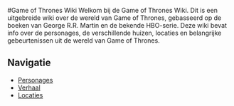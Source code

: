 #Game of Thrones Wiki 
Welkom bij de Game of Thrones Wiki. Dit is een uitgebreide wiki over de wereld van Game of Thrones, gebasseerd op de boeken van George R.R. Martin en de bekende HBO-serie.
Deze wiki bevat info over de personages, de verschillende huizen, locaties en belangrijke gebeurtenissen uit de wereld van Game of Thrones. 
## Navigatie
- [Personages](personages.md)
- [Verhaal](verhaal.md)
- [Locaties](locaties.md)

